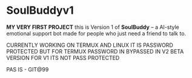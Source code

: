 # SoulBuddyv1
**MY VERY FIRST PROJECT**
this is Version 1 of **__SoulBuddy__** – a AI-style emotional support bot made for people who just need a friend to talk to.

CURRENTLY WORKING ON TERMUX AND LINUX IT IS PASSWORD PROTECTED BUT FOR TERMUX PASSWORD IN BYPASSED IN V2 BETA VERSION  FOR V1 ITS NOT PASS PROTECTED 

PAS IS - GIT@99
